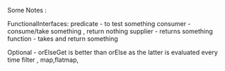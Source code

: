 Some Notes : 

FunctionalInterfaces: 
predicate - to test something 
consumer - consume/take something , return nothing 
supplier - returns something
function - takes and return something 



Optional - orElseGet is better than orElse as the latter is evaluated every time
filter , map,flatmap,